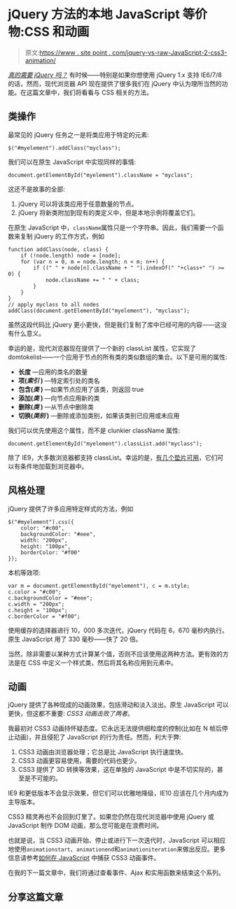 # jQuery 方法的本地 JavaScript 等价物:CSS 和动画

> 原文:[https://www . site point . com/jquery-vs-raw-JavaScript-2-css3-animation/](https://www.sitepoint.com/jquery-vs-raw-javascript-2-css3-animation/)

[*真的需要 jQuery 吗？*](/do-you-really-need-jquery/) 有时候——特别是如果你想使用 jQuery 1.x 支持 IE6/7/8 的话，然而，现代浏览器 API 现在提供了很多我们在 jQuery 中认为理所当然的功能。在这篇文章中，我们将看看与 CSS 相关的方法。

## 类操作

最常见的 jQuery 任务之一是将类应用于特定的元素:

```
$("#myelement").addClass("myclass");
```

我们可以在原生 JavaScript 中实现同样的事情:

```
document.getElementById("myelement").className = "myclass";
```

这还不是故事的全部:

1.  jQuery 可以将该类应用于任意数量的节点。
2.  jQuery 将新类附加到现有的类定义中，但是本地示例将覆盖它们。

在原生 JavaScript 中，`className`属性只是一个字符串。因此，我们需要一个函数来复制 jQuery 的工作方式，例如

```
function addClass(node, class) {
	if (!node.length) node = [node];
	for (var n = 0, m = node.length; n < m; n++) {
		if ((" " + node[n].className + " ").indexOf(" "+class+" ") >= 0) {
			node.className += " " + class;
		}
	}
}
// apply myclass to all nodes
addClass(document.getElementById("myelement"), "myclass"); 
```

虽然这段代码比 jQuery 更小更快，但是我们复制了库中已经可用的内容——这没有什么意义。

幸运的是，现代浏览器现在提供了一个新的 classList 属性，它实现了 domtokelist——一个应用于节点的所有类的类似数组的集合。以下是可用的属性:

*   **长度** —应用的类名的数量
*   **项(*索引* )** —特定索引处的类名
*   **包含(*类* )** —如果节点应用了该类，则返回 true
*   **添加(*类* )** —向节点应用新的类
*   **删除(*类* )** —从节点中删除类
*   **切换(*类别* )** —删除或添加类别，如果该类别已应用或未应用

我们可以优先使用这个属性，而不是 clunkier className 属性:

```
document.getElementById("myelement").classList.add("myclass");
```

除了 IE9，大多数浏览器都支持 classList。幸运的是，[有几个垫片可用](https://github.com/Modernizr/Modernizr/wiki/HTML5-Cross-Browser-Polyfills#classlist)，它们可以有条件地加载到浏览器中。

## 风格处理

jQuery 提供了许多应用特定样式的方法，例如

```
$("#myelement").css({
	color: "#c00",
	backgroundColor: "#eee",
	width: "200px",
	height: "100px",
	borderColor: "#f00"
});
```

本机等效项:

```
var m = document.getElementById("myelement"), c = m.style;
c.color = "#c00";
c.backgroundColor = "#eee";
c.width = "200px";
c.height = "100px";
c.borderColor = "#f00";
```

使用缓存的选择器进行 10，000 多次迭代，jQuery 代码在 6，670 毫秒内执行。原生 JavaScript 用了 330 毫秒——快了 20 倍。

当然，除非需要以某种方式计算某个值，否则不应该使用这两种方法。更有效的方法是在 CSS 中定义一个样式类，然后将其名称应用到元素中。

## 动画

jQuery 提供了各种现成的动画效果，包括滑动和淡入淡出。原生 JavaScript 可以更快，但这都不重要: *CSS3 动画击败了两者*。

我最初对 CSS3 动画持怀疑态度。它永远无法提供细粒度的控制(比如在 N 帧后停止动画)，并且侵犯了 JavaScript 的行为责任。然而，利大于弊:

1.  CSS3 动画由浏览器处理；它总是比 JavaScript 执行速度快。
2.  CSS3 动画更容易使用，需要的代码也更少。
3.  CSS3 提供了 3D 转换等效果，这在单独的 JavaScript 中是不切实际的，甚至是不可能的。

IE9 和更低版本不会显示效果，但它们可以优雅地降级，IE10 应该在几个月内成为主导版本。

CSS3 精灵再也不会回到灯里了。如果您仍然在现代浏览器中使用 jQuery 或 JavaScript 制作 DOM 动画，那么您可能是在浪费时间。

也就是说，当 CSS3 动画开始、停止或进行下一次迭代时，JavaScript 可以相应地使用`animationstart`、`animationend`和`animationiteration`来做出反应。更多信息请参考[如何在 JavaScript](/css3-animation-javascript-event-handlers/) 中捕获 CSS3 动画事件。

在我的下一篇文章中，我们将通过查看事件、Ajax 和实用函数来结束这个系列。

## 分享这篇文章